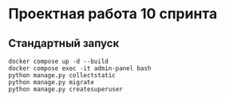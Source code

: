 # Проектная работа 10 спринта

## Стандартный запуск
```
docker compose up -d --build
docker compose exec -it admin-panel bash
python manage.py collectstatic
python manage.py migrate
python manage.py createsuperuser
```